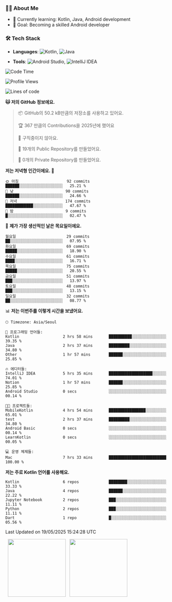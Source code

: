 ### 👨‍💻 About Me
- 🌱 Currently learning: Kotlin, Java, Android development
- 🎯 Goal: Becoming a skilled Android developer

### 🛠 Tech Stack
- **Languages**: ![Kotlin](https://img.shields.io/badge/Kotlin-0095D5?style=flat-square&logo=kotlin&logoColor=white), 
![Java](https://img.shields.io/badge/Java-007396?style=flat-square&logo=coffeescript&logoColor=white)

- **Tools**:
![Android Studio](https://img.shields.io/badge/Android%20Studio-3DDC84?style=flat-square&logo=android-studio&logoColor=white), 
![IntelliJ IDEA](https://img.shields.io/badge/IntelliJ%20IDEA-000000?style=flat-square&logo=intellij-idea&logoColor=white)

<!--START_SECTION:waka-->
![Code Time](http://img.shields.io/badge/Code%20Time-140%20hrs%2050%20mins-blue)

![Profile Views](http://img.shields.io/badge/Profile%20Views-2-blue)

![Lines of code](https://img.shields.io/badge/%EC%A0%80%EB%8A%94%20%EC%97%AC%ED%83%9C%EA%B9%8C%EC%A7%80%20-277.8%20thousand%20%EC%A4%84%EC%9D%98%20%EC%BD%94%EB%93%9C%EB%A5%BC%20%EC%9E%91%EC%84%B1%ED%96%88%EC%96%B4%EC%9A%94.-blue)

**🐱 저의 GitHub 정보에요.** 

> 📦 GitHub의 50.2 kB만큼의 저장소를 사용하고 있어요. 
 > 
> 🏆 367 만큼의 Contributions을 2025년에 했어요
 > 
> 🚫 구직중이지 않아요.
 > 
> 📜 19개의 Public Repository를 만들었어요. 
 > 
> 🔑 0개의 Private Repository를 만들었어요. 
 > 
**저는 저녁형 인간이에요. 🦉** 

```text
🌞 아침                     92 commits          ██████░░░░░░░░░░░░░░░░░░░   25.21 % 
🌆 낮　                     90 commits          ██████░░░░░░░░░░░░░░░░░░░   24.66 % 
🌃 저녁                     174 commits         ████████████░░░░░░░░░░░░░   47.67 % 
🌙 밤　                     9 commits           █░░░░░░░░░░░░░░░░░░░░░░░░   02.47 % 
```
📅 **제가 가장 생산적인 날은 목요일이에요.** 

```text
월요일                      29 commits          ██░░░░░░░░░░░░░░░░░░░░░░░   07.95 % 
화요일                      69 commits          █████░░░░░░░░░░░░░░░░░░░░   18.90 % 
수요일                      61 commits          ████░░░░░░░░░░░░░░░░░░░░░   16.71 % 
목요일                      75 commits          █████░░░░░░░░░░░░░░░░░░░░   20.55 % 
금요일                      51 commits          ███░░░░░░░░░░░░░░░░░░░░░░   13.97 % 
토요일                      48 commits          ███░░░░░░░░░░░░░░░░░░░░░░   13.15 % 
일요일                      32 commits          ██░░░░░░░░░░░░░░░░░░░░░░░   08.77 % 
```


📊 **저는 이번주를 이렇게 시간을 보냈어요.** 

```text
🕑︎ Timezone: Asia/Seoul

💬 프로그래밍 언어들: 
Kotlin                   2 hrs 58 mins       ██████████░░░░░░░░░░░░░░░   39.35 % 
Java                     2 hrs 37 mins       █████████░░░░░░░░░░░░░░░░   34.80 % 
Other                    1 hr 57 mins        ██████░░░░░░░░░░░░░░░░░░░   25.85 % 

🔥 에디터들: 
IntelliJ IDEA            5 hrs 35 mins       ███████████████████░░░░░░   74.01 % 
Notion                   1 hr 57 mins        ██████░░░░░░░░░░░░░░░░░░░   25.85 % 
Android Studio           0 secs              ░░░░░░░░░░░░░░░░░░░░░░░░░   00.14 % 

🐱‍💻 프로젝트들: 
MobileKotlin             4 hrs 54 mins       ████████████████░░░░░░░░░   65.01 % 
test                     2 hrs 37 mins       █████████░░░░░░░░░░░░░░░░   34.80 % 
Android Basic            0 secs              ░░░░░░░░░░░░░░░░░░░░░░░░░   00.14 % 
LearnKotlin              0 secs              ░░░░░░░░░░░░░░░░░░░░░░░░░   00.05 % 

💻 운영 체제들: 
Mac                      7 hrs 33 mins       █████████████████████████   100.00 % 
```

**저는 주로 Kotlin 언어를 사용해요.** 

```text
Kotlin                   6 repos             ████████░░░░░░░░░░░░░░░░░   33.33 % 
Java                     4 repos             ██████░░░░░░░░░░░░░░░░░░░   22.22 % 
Jupyter Notebook         2 repos             ███░░░░░░░░░░░░░░░░░░░░░░   11.11 % 
Python                   2 repos             ███░░░░░░░░░░░░░░░░░░░░░░   11.11 % 
Dart                     1 repo              █░░░░░░░░░░░░░░░░░░░░░░░░   05.56 % 
```




 Last Updated on 19/05/2025 15:24:28 UTC
<!--END_SECTION:waka-->

<p>
  <img height="180em" src="https://github-readme-stats.vercel.app/api?username=JongHyun070105&show_icons=true&include_all_commits=true&bg_color=0d1117&title_color=ffffff&text_color=c9d1d9&icon_color=79ff97">
  <img height="180em" src="https://github-readme-stats.vercel.app/api/top-langs/?username=JongHyun070105&layout=compact&langs_count=4&bg_color=0d1117&title_color=ffffff&text_color=c9d1d9&hide=php,jupyter%20notebook&hide_repo=EcoStep,mimir,git-session">
</p>
